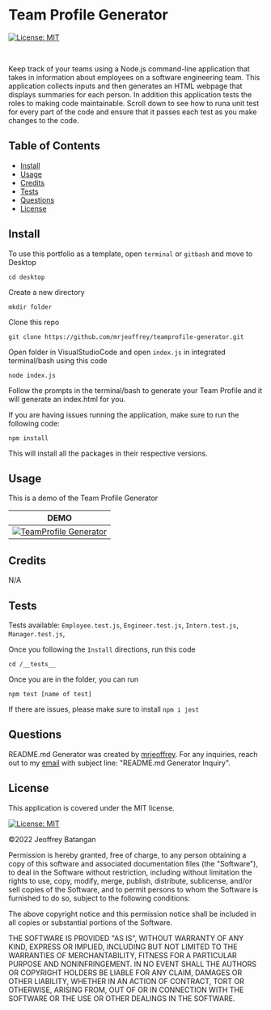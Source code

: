 # Team Profile Generator

[![License: MIT](https://img.shields.io/badge/License-MIT-yellow.svg)](https://opensource.org/licenses/MIT)
	
<br>

Keep track of your teams using a Node.js command-line application that takes in information about employees on a software engineering team. This application collects inputs and then generates an HTML webpage that displays summaries for each person. In addition this application tests the roles to making code maintainable. Scroll down to see how to runa unit test for every part of the code and ensure that it passes each test as you make changes to the code.
<br>

## Table of Contents
- <a href="#install">Install</a>
- <a href="#usage">Usage</a>
- <a href="#credits">Credits</a>
- <a href="#test">Tests</a>
- <a href="#questions">Questions</a>
- <a href="#license">License</a>

## <span id="install">Install</span>

To use this portfolio as a template, open `terminal` or `gitbash` and move to Desktop
 
    cd desktop

Create a new directory

    mkdir folder

Clone this repo

    git clone https://github.com/mrjeoffrey/teamprofile-generator.git

Open folder in VisualStudioCode and open `index.js` in integrated terminal/bash using this code

	node index.js

Follow the prompts in the terminal/bash to generate your Team Profile and it will generate an index.html for you.

If you are having issues running the application, make sure to run the following code:

    npm install

This will install all the packages in their respective versions.

## <span id="usage">Usage</span>
    
This is a demo of the Team Profile Generator

| DEMO | 
| ------- | 
| [![TeamProfile Generator](https://img.youtube.com/vi/lptD3CFU82Q/0.jpg)](https://www.youtube.com/watch?v=lptD3CFU82Q) |

## <span id="credits">Credits</span>
N/A


## <span id="test">Tests</span>

Tests available: `Employee.test.js`, `Engineer.test.js`, `Intern.test.js`, `Manager.test.js`,

Once you following the `Install` directions, run this code

    cd /__tests__

Once you are in the folder, you can run

    npm test [name of test]

If there are issues, please make sure to install `npm i jest`

## <span id="questions">Questions</span>

README.md Generator was created by [mrjeoffrey](https://github.com/mrjeoffrey). For any inquiries, reach out to my [email](mailto://b.jeoffrey@gmail.com) with subject line: "README.md Generator Inquiry".

## <span id="license">License</span>

This application is covered under the MIT license.

[![License: MIT](https://img.shields.io/badge/License-MIT-yellow.svg)](https://opensource.org/licenses/MIT)
	

©2022 Jeoffrey Batangan

Permission is hereby granted, free of charge, to any person obtaining a copy of this software and associated documentation files (the "Software"), to deal in the Software without restriction, including without limitation the rights to use, copy, modify, merge, publish, distribute, sublicense, and/or sell copies of the Software, and to permit persons to whom the Software is furnished to do so, subject to the following conditions:

The above copyright notice and this permission notice shall be included in all copies or substantial portions of the Software.

THE SOFTWARE IS PROVIDED "AS IS", WITHOUT WARRANTY OF ANY KIND, EXPRESS OR IMPLIED, INCLUDING BUT NOT LIMITED TO THE WARRANTIES OF MERCHANTABILITY, FITNESS FOR A PARTICULAR PURPOSE AND NONINFRINGEMENT. IN NO EVENT SHALL THE AUTHORS OR COPYRIGHT HOLDERS BE LIABLE FOR ANY CLAIM, DAMAGES OR OTHER LIABILITY, WHETHER IN AN ACTION OF CONTRACT, TORT OR OTHERWISE, ARISING FROM, OUT OF OR IN CONNECTION WITH THE SOFTWARE OR THE USE OR OTHER DEALINGS IN THE SOFTWARE.



